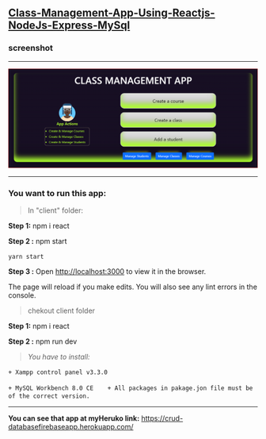 ## [Class-Management-App-Using-Reactjs-NodeJs-Express-MySql](https://github.com/nguyenngocdue/Class-Management-App-Using-Reactjs-NodeJs-Express-MySql)

### screenshot

---

![1646012985328.png](image/README/1646012985328.png)

---

### **You want to run this app:**

> In "client" folder:

**Step 1:** 	npm i react

**Step 2 :** 	npm start

    yarn start

**Step 3 :** Open [http://localhost:3000](http://localhost:3000/) to view it in the browser.

The page will reload if you make edits.
You will also see any lint errors in the console.

> chekout client folder

**Step 1:** 	npm i react

**Step 2 :** 	npm run dev

> *You have to install:*

    + Xampp control panel v3.3.0

    + MySQL Workbench 8.0 CE    + All packages in pakage.jon file must be of the correct version.

---

**You can see that app at myHeruko link:** https://crud-databasefirebaseapp.herokuapp.com/
